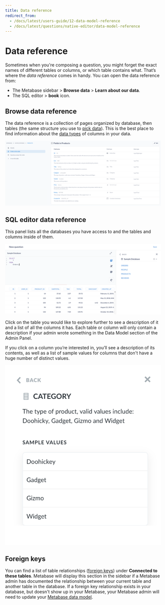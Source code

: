 ```yaml
---
title: Data reference
redirect_from:
  - /docs/latest/users-guide/12-data-model-reference
  - /docs/latest/questions/native-editor/data-model-reference
---
```


# Data reference

Sometimes when you're composing a question, you might forget the exact names of different tables or columns, or which table contains what. That’s where the _data reference_ comes in handy. You can open the data reference from:

- The Metabase sidebar > **Browse data** > **Learn about our data**.
- The SQL editor > **book** icon.

## Browse data reference

The data reference is a collection of pages organized by database, then tables (the same structure you use to [pick data](../../questions/query-builder/introduction.md#filter-types)). This is the best place to find information about the [data types](https://www.metabase.com/learn/databases/data-types-overview) of columns in your data.

![Data reference page](./images/data-reference-page.png)

## SQL editor data reference

This panel lists all the databases you have access to and the tables and columns inside of them.

![Data reference sidebar](./images/DataReference.png)

Click on the table you would like to explore further to see a description of it and a list of all the columns it has. Each table or column will only contain a description if your admin wrote something in the Data Model section of the Admin Panel.

If you click on a column you’re interested in, you’ll see a description of its contents, as well as a list of sample values for columns that don't have a huge number of distinct values.

![Column detail](./images/data-reference-column-detail.png)

## Foreign keys

You can find a list of table relationships ([foreign keys](https://www.metabase.com/glossary/foreign_key)) under **Connected to these tables**. Metabase will display this section in the sidebar if a Metabase admin has documented the relationship between your current table and another table in the database. If a foreign key relationship exists in your database, but doesn't show up in your Metabase, your Metabase admin will need to update your [Metabase data model](../../data-modeling/metadata-editing.md).
